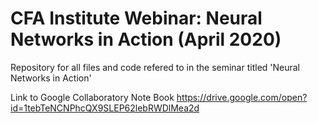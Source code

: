 # CFA Institute Webinar: Neural Networks in Action (April 2020)
Repository for all files and code refered to in the seminar titled 'Neural Networks in Action'

Link to Google Collaboratory Note Book
https://drive.google.com/open?id=1tebTeNCNPhcQX9SLEP62lebRWDlMea2d
